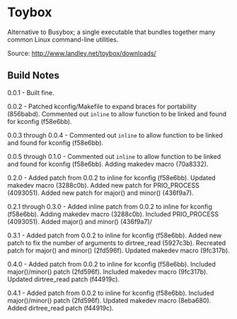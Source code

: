 Toybox
======

Alternative to Busybox; a single executable that bundles together many common Linux command-line utilities.

Source: http://www.landley.net/toybox/downloads/


Build Notes
-----------

0.0.1 - Built fine.

0.0.2 - Patched kconfig/Makefile to expand braces for portability (856babd). Commented out `inline` to allow function to be linked and found for kconfig (f58e6bb).

0.0.3 through 0.0.4 - Commented out `inline` to allow function to be linked and found for kconfig (f58e6bb).

0.0.5 through 0.1.0 - Commented out `inline` to allow function to be linked and found for kconfig (f58e6bb). Adding makedev macro (70a8332).

0.2.0 - Added patch from 0.0.2 to inline for kconfig (f58e6bb). Updated makedev macro (3288c0b). Added new patch for PRIO_PROCESS (4093051). Added new patch for major() and minor() (436f9a7).

0.2.1 through 0.3.0 - Added inline patch from 0.0.2 to inline for kconfig (f58e6bb). Adding makedev macro (3288c0b). Included PRIO_PROCESS (4093051). Added major() and minor() (436f9a7)/

0.3.1 - Added patch from 0.0.2 to inline for kconfig (f58e6bb). Added new patch to fix the number of arguments to dirtree_read (5927c3b). Recreated patch for major() and minor() (2fd596f). Updated makedev macro (9fc317b).

0.4.0 - Added patch from 0.0.2 to inline for kconfig (f58e6bb). Included major()/minor() patch (2fd596f). Included makedev macro (9fc317b). Updated dirtree_read patch (f44919c).

0.4.1 - Added patch from 0.0.2 to inline for kconfig (f58e6bb). Included major()/minor() patch (2fd596f). Updated makedev macro (8eba680). Added dirtree_read patch (f44919c).
